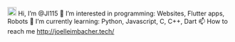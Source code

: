  <img src="https://media.giphy.com/media/hvRJCLFzcasrR4ia7z/giphy.gif" width="20"> Hi, I’m @Jl115
 👀 I’m interested in programming: Websites, Flutter apps, Robots
 🌱 I’m currently learning: Python, Javascript, C, C++, Dart
 📫 How to reach me http://joelleimbacher.tech/
